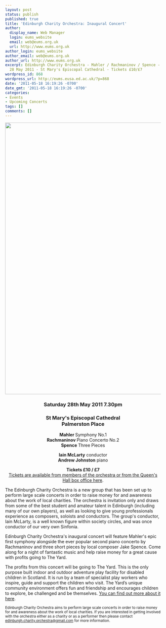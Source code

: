 ```yaml
---
layout: post
status: publish
published: true
title: 'Edinburgh Charity Orchestra: Inaugural Concert'
author:
  display_name: Web Manager
  login: eums_website
  email: web@eums.org.uk
  url: http://www.eums.org.uk
author_login: eums_website
author_email: web@eums.org.uk
author_url: http://www.eums.org.uk
excerpt: Edinburgh Charity Orchestra - Mahler / Rachmaninov / Spence - 19:30, Saturday,
  28 May 2011 - St Mary's Episcopal Cathedral - Tickets £10/£7
wordpress_id: 868
wordpress_url: http://eums.eusa.ed.ac.uk/?p=868
date: '2011-05-18 16:19:26 -0700'
date_gmt: '2011-05-18 16:19:26 -0700'
categories:
- Events
- Upcoming Concerts
tags: []
comments: []
---
```

<p><a title="buy tickets online" href="http://www.thequeenshall.net/elsewhere/shows/edinburgh-charity-orchestra-2"> <img src="http://eums.eusa.ed.ac.uk/wp-content/uploads/images/w620/posters/edcharityorch_poster01.jpg" alt="" width="620" height="877" /></a></p>
<h3 style="text-align: center;">Saturday 28th May 2011 7.30pm</h3></p>
<h3 style="text-align: center;">St Mary's Episcopal Cathedral<br />
Palmerston Place</h3></p>
<p style="text-align: center;"><strong>Mahler </strong>Symphony No.1<br />
<strong>Rachmaninov </strong>Piano Concerto No.2<br />
<strong>Spence</strong> Three Pieces</p></p>
<p style="text-align: center;"><strong>Iain McLarty</strong> conductor<br />
<strong>Andrew Johnston</strong> piano</p></p>
<p style="text-align: center;"><strong>Tickets &pound;10 / &pound;7<br />
</strong><a href="http://www.thequeenshall.net/elsewhere/shows/edinburgh-charity-orchestra-2">Tickets are available from members of the orchestra or from the Queen's Hall box office here</a>.</p></p>
<p>The Edinburgh Charity Orchestra is a new group that has been set up to perform large scale concerts in order to raise money for and awareness about the work of local charities. The orchestra is invitation only and draws from some of the best student and amateur talent in Edinburgh (including many of our own players), as well as looking to give young professionals experience as composers, soloists and conductors. The group's conductor, Iain McLarty, is a well known figure within society circles, and was once conductor of our very own Sinfonia.</p></p>
<p>Edinburgh Charity Orchestra's inaugural concert will feature Mahler's epic first symphony alongside the ever popular second piano concerto by Rachmaninov and three short pieces by local composer Jake Spence. Come along for a night of fantastic music and help raise money for a great cause with profits going to The Yard.</p></p>
<p>The profits from this concert will be going to The Yard. This is the only purpose built indoor and outdoor adventure play facility for disabled children in Scotland. It is run by a team of specialist play workers who inspire, guide and support the children who visit. The Yard&rsquo;s unique community environment offers fun and friendship and encourages children to explore, be challenged and be themselves. <a href="http://www.theyardscotland.org.uk/">You can find out more about it here</a>.</p></p>
<p><small>Edinburgh Charity Orchestra aims to perform large scale concerts in order to raise money for and awareness about the work of local charities. If you are interested in getting involved with the orchestra either as a charity or as a performer then please contact <a href="mailto:edinburgh.charity.orchestra@gmail.com">edinburgh.charity.orchestra@gmail.com</a> for more information.</small></p></p>
